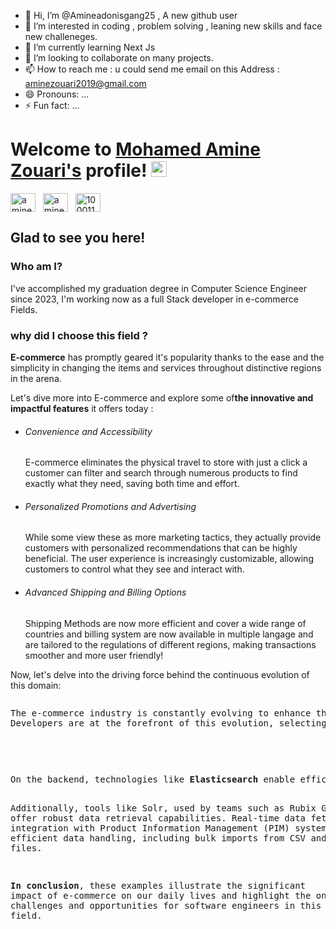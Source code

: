 - 👋 Hi, I’m @Amineadonisgang25 , A new github user 
- 👀 I’m interested in coding , problem solving , leaning new skills and face new challeneges.
- 🌱 I’m currently learning Next Js 
- 💞️ I’m looking to collaborate on many projects.
- 📫 How to reach me : u could send me email on this Address : aminezouari2019@gmail.com
- 😄 Pronouns: ...
- ⚡ Fun fact: ...

# Welcome to [Mohamed Amine Zouari's](https://mohmaedaminezouari.me/) profile! <a href="https://www.mohamedaminezouari.me/"><img src="https://media.giphy.com/media/hvRJCLFzcasrR4ia7z/giphy.gif" width="25px"></a>

<a href="https://www.linkedin.com/in/med-amine-zouari" target="_blank"><img align="center" src="https://raw.githubusercontent.com/rahuldkjain/github-profile-readme-generator/master/src/images/icons/Social/linked-in-alt.svg" alt="amine_zouari" height="30" width="40" /></a>
&nbsp;
<a href="https://www.instagram.com/medamine.zouari.1/" target="_blank"><img align="center" src="https://raw.githubusercontent.com/rahuldkjain/github-profile-readme-generator/master/src/images/icons/Social/instagram.svg" alt="amine_zouari" height="30" width="40" /></a>
&nbsp;
<a href="https://www.facebook.com/medamine.zouari.1" target="_blank"><img align="center" src="https://raw.githubusercontent.com/rahuldkjain/github-profile-readme-generator/master/src/images/icons/Social/facebook.svg" alt="100011683902531e" height="30" width="40" /></a>
&nbsp;

## Glad to see you here!
### Who am I? 
<p>I've accomplished my graduation degree in Computer Science Engineer since 2023, I'm working now as a full Stack developer in e-commerce Fields.</p>

### why did I choose this field ? 
<p><b>E-commerce</b> has promptly geared it's popularity thanks to the ease and the simplicity in changing the items and services throughout distinctive regions in the arena.</p>
Let's dive more into E-commerce and explore some of<b>the innovative and impactful features</b> it offers today :
<ul>
  <li><h6 style=”color:	#ff0000″>Convenience and Accessibility</h6>
    <p>E-commerce eliminates the physical travel to store with just a click a customer can filter and search through numerous products to find exactly what they need, saving both time and effort.</p>
  </li>
  <li><h6 style=”color:	#ff0000″>Personalized Promotions and Advertising</h6>
    <p>While some view these as more marketing tactics, they actually provide customers with personalized recommendations that can be highly beneficial. The user experience is increasingly customizable, allowing customers to control what they see and interact with. </p>
  </li>
  <li><h6 style=”color:	#ff0000″>Advanced Shipping and Billing Options</h6>
    <p>Shipping Methods are now more efficient and cover a wide range of countries and billing system are now available in multiple langage and are tailored to the regulations of different regions, making transactions smoother and more user friendly!</p>
  </li>
</ul>

Now, let's delve into the driving force behind the continuous evolution of this domain:

<pre><p>The e-commerce industry is constantly evolving to enhance the user experience, making it <b>safer</b>, <b>more secure</b> and <b>more accessible</b>.
Developers are at the forefront of this evolution, selecting the right technologies to reduce latency and improve performance. For instance, the React framework <b>Next.js</b> has gained popularity for its server-side rendering capabilities, which significantly improve the user experience by ensuring <b>faster load times</b>  and better data management.</p>

<pre></pre><p>On the backend, technologies like <b>Elasticsearch</b> enable efficient searching through vast amounts of data by filtering based on various characteristics. 
Additionally, tools like Solr, used by teams such as Rubix Group, offer robust data retrieval capabilities.
Real-time data fetching and integration with Product Information Management (PIM) systems allow for efficient data handling, including bulk imports from CSV and XLSX files.</p>

<b>In conclusion</b>, these examples illustrate the significant impact of e-commerce on our daily lives and highlight the ongoing challenges and opportunities for software engineers in this dynamic field.

